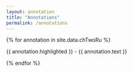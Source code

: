 ```yaml
---
layout: annotation
title: "Annotations"
permalink: /annotations
---
```


<div class="annotation-text">
    {% for annotation in site.data.chTwoRu %}
    <div id="{{ annotation.Id }}">
        <p markdown="1"><span class="highlighted">{{ annotation.highlighted }}</span> - {{ annotation.text }}</p>
    </div>
    {% endfor %}
</div>
